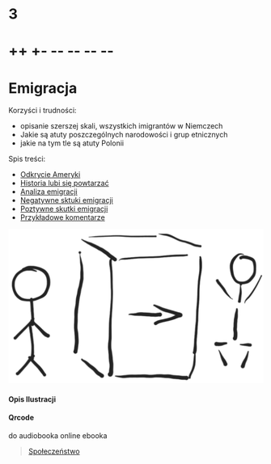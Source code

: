 # 3
# ++ +- -- -- -- --
# Emigracja

Korzyści i trudności:

+ opisanie szerszej skali, wszystkich imigrantów w Niemczech
+ Jakie są atuty poszczególnych narodowości i grup etnicznych
+ jakie na tym tle są atuty Polonii


Spis treści:

+ [Odkrycie Ameryki](4/wstep.md)
+ [Historia lubi się powtarzać](4/ameryka.md)
+ [Analiza emigracji](4/analiza.md)
+ [Negatywne sktuki emigracji](4/negatywne.md)
+ [Poztywne skutki emigracji](4/poztywne.md)
+ [Przykładowe komentarze](4/komentarze.md)


![wejście-wyjście](../img/we-wy.png)

#### Opis Ilustracji



#### Qrcode
do audiobooka online
ebooka



> [Społeczeństwo](6/6.md)
